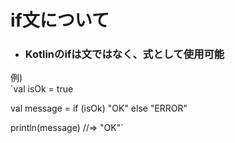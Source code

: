 # if文について
- ### Kotlinのifは文ではなく、式として使用可能
例)   
`val isOk = true

val message = if (isOk) "OK" else "ERROR"  

println(message)  //=> "OK"`
